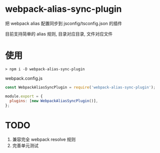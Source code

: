 # webpack-alias-sync-plugin

把 webpack alias 配置同步到 jsconfig/tsconfig.json 的插件

目前支持简单的 alias 规则, 目录对应目录, 文件对应文件

# 使用

```shell
> npm i -D webpack-alias-sync-plugin
```

webpack.config.js

```js
const WebpackAliasSyncPlugin = require('webpack-alias-sync-plugin');

module.export = {
  plugins: [new WebpackAliasSyncPlugin()],
};
```

# TODO

1. 兼容完全 webpack resolve 规则
2. 完善单元测试
